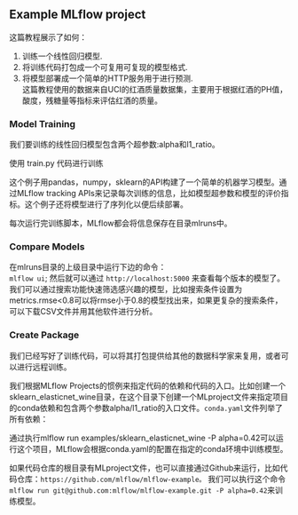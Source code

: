 ## Example MLflow project
这篇教程展示了如何：

1. 训练一个线性回归模型.   
2. 将训练代码打包成一个可复用可复现的模型格式.   
3. 将模型部署成一个简单的HTTP服务用于进行预测.    
这篇教程使用的数据来自UCI的红酒质量数据集，主要用于根据红酒的PH值，酸度，残糖量等指标来评估红酒的质量。

### Model Training
我们要训练的线性回归模型包含两个超参数:alpha和l1_ratio。

使用 train.py 代码进行训练

这个例子用pandas，numpy，sklearn的API构建了一个简单的机器学习模型。通过MLflow tracking APIs来记录每次训练的信息，比如模型超参数和模型的评价指标。这个例子还将模型进行了序列化以便后续部署。

每次运行完训练脚本，MLflow都会将信息保存在目录mlruns中。

### Compare Models
在mlruns目录的上级目录中运行下边的命令：     
`mlflow ui`; 然后就可以通过 `http://localhost:5000` 来查看每个版本的模型了。我们可以通过搜索功能快速筛选感兴趣的模型，比如搜索条件设置为metrics.rmse<0.8可以将rmse小于0.8的模型找出来，如果更复杂的搜索条件，可以下载CSV文件并用其他软件进行分析。


### Create Package
我们已经写好了训练代码，可以将其打包提供给其他的数据科学家来复用，或者可以进行远程训练。

我们根据MLflow Projects的惯例来指定代码的依赖和代码的入口。比如创建一个sklearn_elasticnet_wine目录，在这个目录下创建一个MLproject文件来指定项目的conda依赖和包含两个参数alpha/l1_ratio的入口文件。`conda.yaml`文件列举了所有依赖：

通过执行mlflow run examples/sklearn_elasticnet_wine -P alpha=0.42可以运行这个项目，MLflow会根据conda.yaml的配置在指定的conda环境中训练模型。

如果代码仓库的根目录有MLproject文件，也可以直接通过Github来运行，比如代码仓库：`https://github.com/mlflow/mlflow-example。` 我们可以执行这个命令`mlflow run git@github.com:mlflow/mlflow-example.git -P alpha=0.42`来训练模型。
